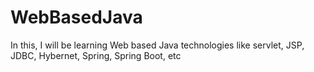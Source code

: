 # WebBasedJava
In this, I will be learning Web based Java technologies like servlet, JSP, JDBC, Hybernet, Spring, Spring Boot, etc
